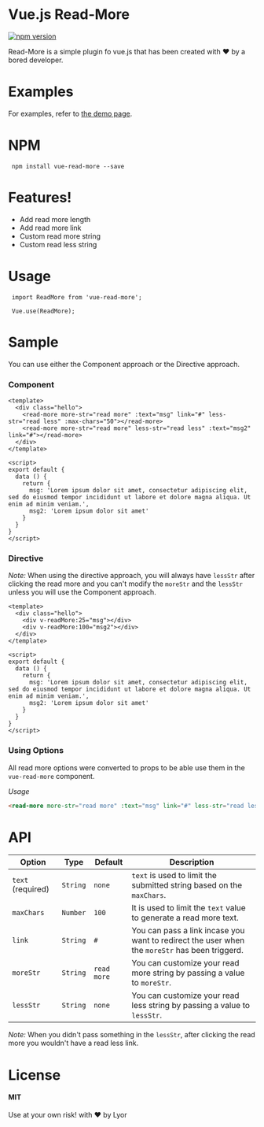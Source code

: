 # Vue.js Read-More

[![npm version](https://badge.fury.io/js/vue-read-more.svg)](https://badge.fury.io/js/vue-read-more)

Read-More is a simple plugin fo vue.js that has been created with :heart: by a bored developer.

# Examples

For examples, refer to [the demo page](https://orlyyani.github.io/read-more/#/).

# NPM

```
 npm install vue-read-more --save
```

# Features!

  - Add read more length
  - Add read more link
  - Custom read more string
  - Custom read less string

# Usage

```
 import ReadMore from 'vue-read-more';
 
 Vue.use(ReadMore);
```

# Sample

You can use either the Component approach or the Directive approach.

### Component

```
<template>
  <div class="hello">
    <read-more more-str="read more" :text="msg" link="#" less-str="read less" :max-chars="50"></read-more>
    <read-more more-str="read more" less-str="read less" :text="msg2" link="#"></read-more>
  </div>
</template>

<script>
export default {
  data () {
    return {
      msg: 'Lorem ipsum dolor sit amet, consectetur adipiscing elit, sed do eiusmod tempor incididunt ut labore et dolore magna aliqua. Ut enim ad minim veniam.',
      msg2: 'Lorem ipsum dolor sit amet'
    }
  }
}
</script>
```

### Directive

*Note:*
When using the directive approach, you will always have `lessStr` after clicking the read more and you can't modify the `moreStr` and the `lessStr` unless you will use the Component approach.

```
<template>
  <div class="hello">
    <div v-readMore:25="msg"></div>
    <div v-readMore:100="msg2"></div>
  </div>
</template>

<script>
export default {
  data () {
    return {
      msg: 'Lorem ipsum dolor sit amet, consectetur adipiscing elit, sed do eiusmod tempor incididunt ut labore et dolore magna aliqua. Ut enim ad minim veniam.',
      msg2: 'Lorem ipsum dolor sit amet'
    }
  }
}
</script>
```

### Using Options

All read more options were converted to props to be able use them in the `vue-read-more` component.

*Usage*
```html
<read-more more-str="read more" :text="msg" link="#" less-str="read less" :max-chars="50"></read-more>
```


# API


| Option | Type | Default | Description |
|--------|------|---------|-------------|
| `text` (required) | `String` | `none` | `text` is used to limit the submitted string based on the `maxChars`.| 
| `maxChars` | `Number` | `100` | It is used to limit the `text` value to generate a read more text. |
| `link` | `String` | `#` | You can pass a link incase you want to redirect the user when the `moreStr` has been triggerd.
| `moreStr` | `String` | `read more` | You can customize your read more string by passing a value to `moreStr`.
| `lessStr` | `String` | `none` | You can customize your read less string by passing a value to `lessStr`.

*Note:*
When you didn't pass something in the `lessStr`, after clicking the read more you wouldn't have a read less link.

# License

#### MIT
Use at your own risk!
with :heart: by Lyor